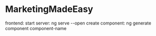 # MarketingMadeEasy

frontend:
start server: ng serve --open
create component: ng generate component component-name
